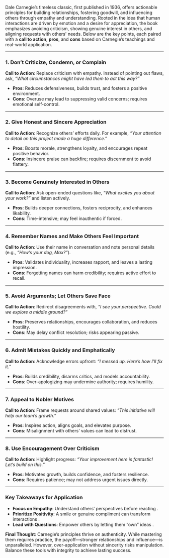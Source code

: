 Dale Carnegie’s timeless classic, first published in 1936, offers actionable principles for building relationships, fostering goodwill, and influencing others through empathy and understanding. Rooted in the idea that human interactions are driven by emotion and a desire for appreciation, the book emphasizes avoiding criticism, showing genuine interest in others, and aligning requests with others' needs. Below are the key points, each paired with a **call to action**, **pros**, and **cons** based on Carnegie’s teachings and real-world application.

---

### **1. Don’t Criticize, Condemn, or Complain**   
**Call to Action**: Replace criticism with empathy. Instead of pointing out flaws, ask, *“What circumstances might have led them to act this way?”*  
- **Pros**: Reduces defensiveness, builds trust, and fosters a positive environment.  
- **Cons**: Overuse may lead to suppressing valid concerns; requires emotional self-control.  

---

### **2. Give Honest and Sincere Appreciation**   
**Call to Action**: Recognize others’ efforts daily. For example, *“Your attention to detail on this project made a huge difference.”*  
- **Pros**: Boosts morale, strengthens loyalty, and encourages repeat positive behavior.  
- **Cons**: Insincere praise can backfire; requires discernment to avoid flattery.  

---

### **3. Become Genuinely Interested in Others**   
**Call to Action**: Ask open-ended questions like, *“What excites you about your work?”* and listen actively.  
- **Pros**: Builds deeper connections, fosters reciprocity, and enhances likability.  
- **Cons**: Time-intensive; may feel inauthentic if forced.  

---

### **4. Remember Names and Make Others Feel Important**   
**Call to Action**: Use their name in conversation and note personal details (e.g., *“How’s your dog, Max?”*).  
- **Pros**: Validates individuality, increases rapport, and leaves a lasting impression.  
- **Cons**: Forgetting names can harm credibility; requires active effort to recall.  

---

### **5. Avoid Arguments; Let Others Save Face**   
**Call to Action**: Redirect disagreements with, *“I see your perspective. Could we explore a middle ground?”*  
- **Pros**: Preserves relationships, encourages collaboration, and reduces hostility.  
- **Cons**: May delay conflict resolution; risks appearing passive.  

---

### **6. Admit Mistakes Quickly and Emphatically**   
**Call to Action**: Acknowledge errors upfront: *“I messed up. Here’s how I’ll fix it.”*  
- **Pros**: Builds credibility, disarms critics, and models accountability.  
- **Cons**: Over-apologizing may undermine authority; requires humility.  

---

### **7. Appeal to Nobler Motives**   
**Call to Action**: Frame requests around shared values: *“This initiative will help our team’s growth.”*  
- **Pros**: Inspires action, aligns goals, and elevates purpose.  
- **Cons**: Misalignment with others’ values can lead to distrust.  

---

### **8. Use Encouragement Over Criticism**   
**Call to Action**: Highlight progress: *“Your improvement here is fantastic! Let’s build on this.”*  
- **Pros**: Motivates growth, builds confidence, and fosters resilience.  
- **Cons**: Requires patience; may not address urgent issues directly.  

---

### **Key Takeaways for Application**  
- **Focus on Empathy**: Understand others’ perspectives before reacting .  
- **Prioritize Positivity**: A smile or genuine compliment can transform interactions .  
- **Lead with Questions**: Empower others by letting them “own” ideas .  

**Final Thought**: Carnegie’s principles thrive on authenticity. While mastering them requires practice, the payoff—stronger relationships and influence—is unparalleled. However, over-application without sincerity risks manipulation. Balance these tools with integrity to achieve lasting success.